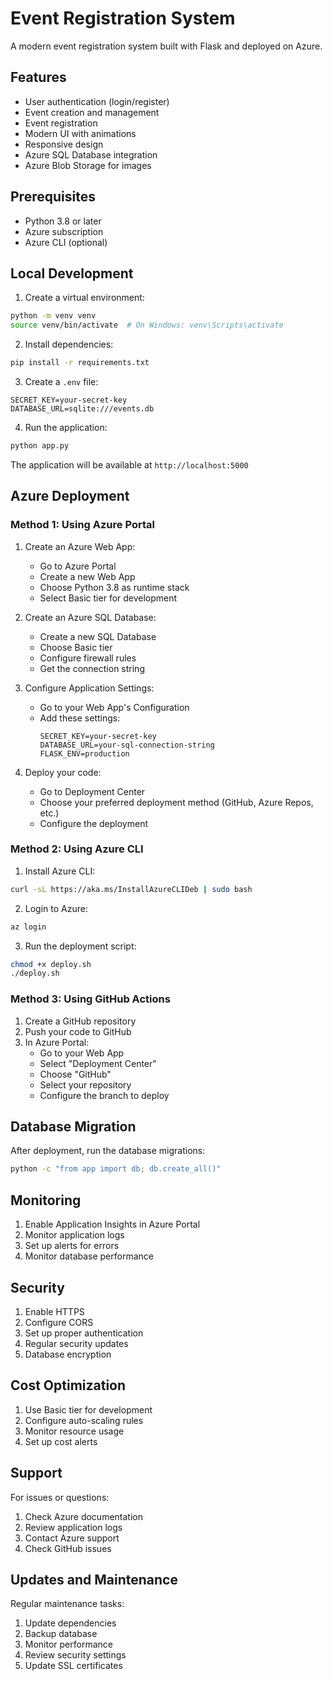 # Event Registration System

A modern event registration system built with Flask and deployed on Azure.

## Features

- User authentication (login/register)
- Event creation and management
- Event registration
- Modern UI with animations
- Responsive design
- Azure SQL Database integration
- Azure Blob Storage for images

## Prerequisites

- Python 3.8 or later
- Azure subscription
- Azure CLI (optional)

## Local Development

1. Create a virtual environment:
```bash
python -m venv venv
source venv/bin/activate  # On Windows: venv\Scripts\activate
```

2. Install dependencies:
```bash
pip install -r requirements.txt
```

3. Create a `.env` file:
```env
SECRET_KEY=your-secret-key
DATABASE_URL=sqlite:///events.db
```

4. Run the application:
```bash
python app.py
```

The application will be available at `http://localhost:5000`

## Azure Deployment

### Method 1: Using Azure Portal

1. Create an Azure Web App:
   - Go to Azure Portal
   - Create a new Web App
   - Choose Python 3.8 as runtime stack
   - Select Basic tier for development

2. Create an Azure SQL Database:
   - Create a new SQL Database
   - Choose Basic tier
   - Configure firewall rules
   - Get the connection string

3. Configure Application Settings:
   - Go to your Web App's Configuration
   - Add these settings:
     ```
     SECRET_KEY=your-secret-key
     DATABASE_URL=your-sql-connection-string
     FLASK_ENV=production
     ```

4. Deploy your code:
   - Go to Deployment Center
   - Choose your preferred deployment method (GitHub, Azure Repos, etc.)
   - Configure the deployment

### Method 2: Using Azure CLI

1. Install Azure CLI:
```bash
curl -sL https://aka.ms/InstallAzureCLIDeb | sudo bash
```

2. Login to Azure:
```bash
az login
```

3. Run the deployment script:
```bash
chmod +x deploy.sh
./deploy.sh
```

### Method 3: Using GitHub Actions

1. Create a GitHub repository
2. Push your code to GitHub
3. In Azure Portal:
   - Go to your Web App
   - Select "Deployment Center"
   - Choose "GitHub"
   - Select your repository
   - Configure the branch to deploy

## Database Migration

After deployment, run the database migrations:
```bash
python -c "from app import db; db.create_all()"
```

## Monitoring

1. Enable Application Insights in Azure Portal
2. Monitor application logs
3. Set up alerts for errors
4. Monitor database performance

## Security

1. Enable HTTPS
2. Configure CORS
3. Set up proper authentication
4. Regular security updates
5. Database encryption

## Cost Optimization

1. Use Basic tier for development
2. Configure auto-scaling rules
3. Monitor resource usage
4. Set up cost alerts

## Support

For issues or questions:
1. Check Azure documentation
2. Review application logs
3. Contact Azure support
4. Check GitHub issues

## Updates and Maintenance

Regular maintenance tasks:
1. Update dependencies
2. Backup database
3. Monitor performance
4. Review security settings
5. Update SSL certificates 